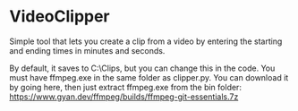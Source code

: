 # VideoClipper
Simple tool that lets you create a clip from a video by entering the starting and ending times in minutes and seconds.

By default, it saves to C:\Clips, but you can change this in the code. You must have ffmpeg.exe in the same folder as clipper.py. You can download it by going here, then just extract ffmpeg.exe from the bin folder: https://www.gyan.dev/ffmpeg/builds/ffmpeg-git-essentials.7z
